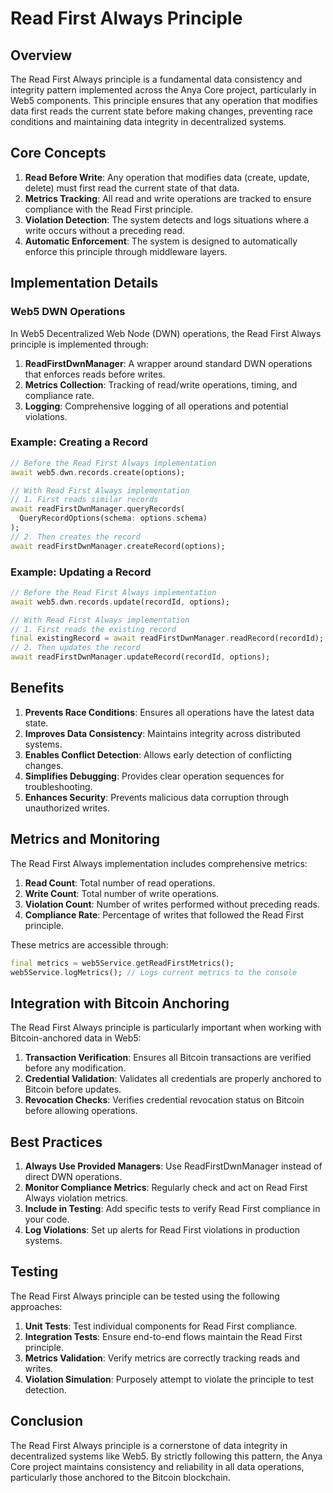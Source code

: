 <!-- markdownlint-disable MD013 line-length -->

# Read First Always Principle

## Overview

The Read First Always principle is a fundamental data consistency and integrity pattern implemented across the Anya Core project, particularly in Web5 components. This principle ensures that any operation that modifies data first reads the current state before making changes, preventing race conditions and maintaining data integrity in decentralized systems.

## Core Concepts

1. **Read Before Write**: Any operation that modifies data (create, update, delete) must first read the current state of that data.
2. **Metrics Tracking**: All read and write operations are tracked to ensure compliance with the Read First principle.
3. **Violation Detection**: The system detects and logs situations where a write occurs without a preceding read.
4. **Automatic Enforcement**: The system is designed to automatically enforce this principle through middleware layers.

## Implementation Details

### Web5 DWN Operations

In Web5 Decentralized Web Node (DWN) operations, the Read First Always principle is implemented through:

1. **ReadFirstDwnManager**: A wrapper around standard DWN operations that enforces reads before writes.
2. **Metrics Collection**: Tracking of read/write operations, timing, and compliance rate.
3. **Logging**: Comprehensive logging of all operations and potential violations.

### Example: Creating a Record

```dart
// Before the Read First Always implementation
await web5.dwn.records.create(options);

// With Read First Always implementation
// 1. First reads similar records
await readFirstDwnManager.queryRecords(
  QueryRecordOptions(schema: options.schema)
);
// 2. Then creates the record
await readFirstDwnManager.createRecord(options);
```

### Example: Updating a Record

```dart
// Before the Read First Always implementation
await web5.dwn.records.update(recordId, options);

// With Read First Always implementation
// 1. First reads the existing record
final existingRecord = await readFirstDwnManager.readRecord(recordId);
// 2. Then updates the record
await readFirstDwnManager.updateRecord(recordId, options);
```

## Benefits

1. **Prevents Race Conditions**: Ensures all operations have the latest data state.
2. **Improves Data Consistency**: Maintains integrity across distributed systems.
3. **Enables Conflict Detection**: Allows early detection of conflicting changes.
4. **Simplifies Debugging**: Provides clear operation sequences for troubleshooting.
5. **Enhances Security**: Prevents malicious data corruption through unauthorized writes.

## Metrics and Monitoring

The Read First Always implementation includes comprehensive metrics:

1. **Read Count**: Total number of read operations.
2. **Write Count**: Total number of write operations.
3. **Violation Count**: Number of writes performed without preceding reads.
4. **Compliance Rate**: Percentage of writes that followed the Read First principle.

These metrics are accessible through:

```dart
final metrics = web5Service.getReadFirstMetrics();
web5Service.logMetrics(); // Logs current metrics to the console
```

## Integration with Bitcoin Anchoring

The Read First Always principle is particularly important when working with Bitcoin-anchored data in Web5:

1. **Transaction Verification**: Ensures all Bitcoin transactions are verified before any modification.
2. **Credential Validation**: Validates all credentials are properly anchored to Bitcoin before updates.
3. **Revocation Checks**: Verifies credential revocation status on Bitcoin before allowing operations.

## Best Practices

1. **Always Use Provided Managers**: Use ReadFirstDwnManager instead of direct DWN operations.
2. **Monitor Compliance Metrics**: Regularly check and act on Read First Always violation metrics.
3. **Include in Testing**: Add specific tests to verify Read First compliance in your code.
4. **Log Violations**: Set up alerts for Read First violations in production systems.

## Testing

The Read First Always principle can be tested using the following approaches:

1. **Unit Tests**: Test individual components for Read First compliance.
2. **Integration Tests**: Ensure end-to-end flows maintain the Read First principle.
3. **Metrics Validation**: Verify metrics are correctly tracking reads and writes.
4. **Violation Simulation**: Purposely attempt to violate the principle to test detection.

## Conclusion

The Read First Always principle is a cornerstone of data integrity in decentralized systems like Web5. By strictly following this pattern, the Anya Core project maintains consistency and reliability in all data operations, particularly those anchored to the Bitcoin blockchain.
